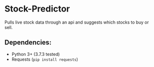 # Stock-Predictor
Pulls live stock data through an api and suggests which stocks to buy or sell.

## Dependencies:
- Python 3+ (3.7.3 tested)
- Requests (`pip install requests`)

